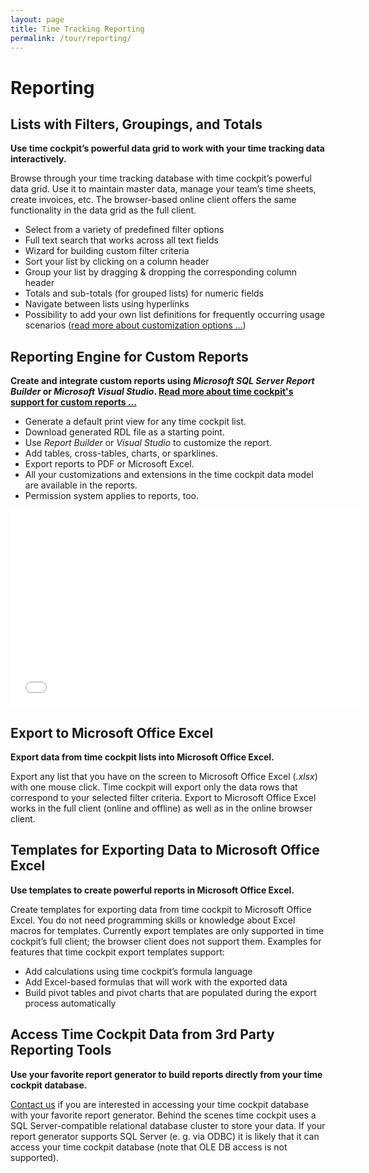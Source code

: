 ```yaml
---
layout: page
title: Time Tracking Reporting
permalink: /tour/reporting/
---
```


<h1 xmlns="http://www.w3.org/1999/xhtml">Reporting
		</h1><div class="tour" xmlns="http://www.w3.org/1999/xhtml">
  <div class="row">
    <div class="col-sm-12 col-md-6">
      <h2>Lists with Filters, Groupings, and Totals
				</h2>
      <p>
        <strong>Use time cockpit’s powerful data grid to work with your time tracking data interactively.</strong>
      </p>
      <p>Browse through your time tracking database with time cockpit’s powerful data grid. Use it to maintain master data, manage your team’s time sheets, create invoices, etc. The browser-based online client offers the same functionality in the data grid as the full client.
				</p>
      <ul class="checkList">
        <li>Select from a variety of predefined filter options
					</li>
        <li>Full text search that works across all text fields
					</li>
        <li>Wizard for building custom filter criteria
					</li>
        <li>Sort your list by clicking on a column header
					</li>
        <li>Group your list by dragging &amp; dropping the corresponding column header
					</li>
        <li>Totals and sub-totals (for grouped lists) for numeric fields
					</li>
        <li>Navigate between lists using hyperlinks
					</li>
        <li>Possibility to add your own list definitions for frequently occurring usage scenarios (<a href="{{site.baseurl}}/tour/erweiterbarkeit/">read more about customization options ...</a>)
					</li>
      </ul>
    </div>
    <div class="col-sm-12 col-md-6">
      <f:function name="Composite.Media.ImageGallery.Slimbox2" xmlns:f="http://www.composite.net/ns/function/1.0">
        <f:param name="MediaImage" value="MediaArchive:b10957d9-c38f-41eb-ab98-729a7e974f33" />
        <f:param name="GroupName" value=" page" />
      </f:function>
    </div>
  </div>
  <div class="row">
    <div class="col-sm-12 col-md-6">
      <h2>Reporting Engine for Custom Reports
				</h2>
      <p>
        <strong>Create and integrate custom reports using <em>Microsoft SQL Server Report Builder</em> or <em>Microsoft Visual Studio</em>. <a href="http://www.timecockpit.com/blog/2014/02/27/Building-Custom-Reports-in-Time-Cockpit">Read more about time cockpit's support for custom reports ...</a></strong>
      </p>
      <ul class="checkList">
        <li>Generate a default print view for any time cockpit list.
					</li>
        <li>Download generated RDL file as a starting point.
					</li>
        <li>Use <em>Report Builder</em> or <em>Visual Studio</em> to customize the report.
					</li>
        <li>Add tables, cross-tables, charts, or sparklines.
					</li>
        <li>Export reports to PDF or Microsoft Excel.
					</li>
        <li>All your customizations and extensions in the time cockpit data model are available in the reports.
					</li>
        <li>Permission system applies to reports, too.
					</li>
      </ul>
    </div>
    <div class="col-sm-12 col-md-6">
      <div class="videoWrapper">
        <iframe width="560" height="315" src="//www.youtube.com/embed/pn_--H-oAm8?rel=0" frameborder="0" allowfullscreen="allowfullscreen"></iframe>
      </div>
    </div>
  </div>
  <div class="row">
    <div class="col-sm-12 col-md-6">
      <h2>Export to Microsoft Office Excel
				</h2>
      <p>
        <strong>Export data from time cockpit lists into Microsoft Office Excel.</strong>
      </p>
      <p>Export any list that you have on the screen to Microsoft Office Excel (<em>.xlsx</em>) with one mouse click. Time cockpit will export only the data rows that correspond to your selected filter criteria. Export to Microsoft Office Excel works in the full client (online and offline) as well as in the online browser client.
				</p>
    </div>
    <div class="col-sm-12 col-md-6">
      <f:function name="Composite.Media.ImageGallery.Slimbox2" xmlns:f="http://www.composite.net/ns/function/1.0">
        <f:param name="MediaImage" value="MediaArchive:ff023c71-1e2f-471f-936f-11faf7677729" />
        <f:param name="GroupName" value=" page" />
      </f:function>
    </div>
  </div>
  <div class="row">
    <div class="col-sm-12 col-md-6">
      <h2>Templates for Exporting Data to Microsoft Office Excel
				</h2>
      <p class="Subheader">
        <span lang="EN-US">
          <strong>Use templates to create powerful reports in Microsoft Office Excel.</strong>
        </span>
      </p>
      <p>Create templates for exporting data from time cockpit to Microsoft Office Excel. You do not need programming skills or knowledge about Excel macros for templates. Currently export templates are only supported in time cockpit’s full client; the browser client does not support them. Examples for features that time cockpit export templates support:
				</p>
      <ul class="checkList">
        <li class="Checklist">Add calculations using time cockpit’s formula language
					</li>
        <li class="Checklist">Add Excel-based formulas that will work with the exported data
					</li>
        <li class="Checklist">Build pivot tables and pivot charts that are populated during the export process automatically
					</li>
      </ul>
    </div>
    <div class="col-sm-12 col-md-6">
      <f:function name="Composite.Media.ImageGallery.Slimbox2" xmlns:f="http://www.composite.net/ns/function/1.0">
        <f:param name="MediaImage" value="MediaArchive:25014f19-5f95-4565-89ec-4f211b1d8ed0" />
        <f:param name="GroupName" value=" page" />
      </f:function>
    </div>
  </div>
  <div class="row">
    <div class="col-sm-12 col-md-6">
      <h2>Access Time Cockpit Data from 3rd Party Reporting Tools
				</h2>
      <p class="Subheader">
        <span lang="EN-US">
          <strong>Use your favorite report generator to build reports directly from your time cockpit database.</strong>
        </span>
      </p>
      <p>
        <a href="{{site.baseurl}}/hilfe-support/kontakt/">Contact us</a> if you are interested in accessing your time cockpit database with your favorite report generator. Behind the scenes time cockpit uses a SQL Server-compatible relational database cluster to store your data. If your report generator supports SQL Server (e. g. via ODBC) it is likely that it can access your time cockpit database (note that OLE DB access is not supported).
				</p>
    </div>
    <div class="col-sm-12 col-md-6">
      <f:function name="Composite.Media.ImageGallery.Slimbox2" xmlns:f="http://www.composite.net/ns/function/1.0">
        <f:param name="MediaImage" value="MediaArchive:c9cb45e4-0f98-4e06-8116-40bf92c6d040" />
        <f:param name="GroupName" value=" page" />
      </f:function>
    </div>
  </div>
</div>